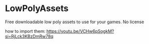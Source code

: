# LowPolyAssets

Free downloadable low poly assets to use for your games.
No license

how to import them:
https://youtu.be/VCHw6pSogkM?si=RjLck3KBzDmRw78q
